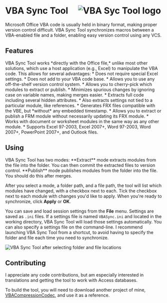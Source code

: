 <h1>VBA Sync Tool&#x2001;<img src='http://i.imgur.com/sQAsBy4.png' alt='VBA Syc Tool logo' /></h1>

Microsoft Office VBA code is usually held in binary format, making proper version control difficult. VBA Sync Tool synchronizes macros between a VBA-enabled file and a folder, enabling easy version control using any VCS.

<h2>Features</h2>
VBA Sync Tool works *directly with the Office file,* unlike most other solutions, which use a host application (e.g., Excel) to manipulate the VBA code. This allows for several advantages:
  * Does not require special Excel settings.
  * Does not add to your VBA code base.
  * Allows you to use any off-the-shelf version control system.
  * Allows you to cherry-pick which modules to extract or publish.
  * Minimizes spurious changes by ignoring case on variable names, making merges easier.
  * Extracts full code including several hidden attributes.
  * Also extracts settings not tied to a particular module, like references.
  * Generates FRX files compatible with the VBE, but *without* any embedded timestamp.
  * Allows you to extract or publish a FRM module without necessarily updating its FRX module.
  * Works with document or worksheet modules in the same way as any other module.
  * Supports Excel 97-2003, Excel 2007+, Word 97-2003, Word 2007+, PowerPoint 2007+, and Outlook files.

<h2>Using</h2>
VBA Sync Tool has two modes: **Extract**&nbsp;mode extracts modules from the file into the folder. You can then commit the extracted files to version control. **Publish**&nbsp;mode publishes modules from the folder into the file. You should do this after merges.

After you select a mode, a folder path, and a file path, the tool will list which modules have changed, with a checkbox next to each. Tick the checkbox next to each module with changes you'd like to apply. When you're ready to synchronize, click **Apply** or **OK**.

You can save and load session settings from the **File** menu. Settings are saved as `.ini` files. If a settings file is named `VBASync.ini` and located in the working directory, VBA Sync Tool will load those settings automatically. You can also specify a settings file on the command-line. I recommend launching VBA Sync Tool from a shortcut, to avoid having to specify the folder and file each time you need to synchronize.

<img src='http://i.stack.imgur.com/2etAI.png' alt='VBA Sync Tool after selecting folder and file locations' />

<h2>Contributing</h2>
I appreciate any code contributions, but am especially interested in translations and getting the tool to work with Access databases.

To build the tool, you will need to download another project of mine, [VBACompressionCodec](https://github.com/chelh/VBACompressionCodec), and use it as a reference.
